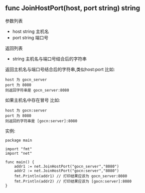 ## func JoinHostPort(host, port string) string

参数列表
- host string 主机名
- port string 端口号

返回列表
- string 主机名与端口号结合后的字符串


返回主机名与端口号结合后的字符串,类似host:port
比如:
	
	host 为 gocn_server
	port 为 8080
	则返回字符串是 gocn_server:8080
	
如果主机名中存在冒号
比如:

	host 为 gocn:server
	port 为 8080
	则返回的字符串是 [gocn:server]:8080

实例:

	package main
	
	import "fmt"
	import "net"
	
	func main() {
		addr1 := net.JoinHostPort("gocn_server","8080")
		addr2 := net.JoinHostPort("gocn:server","8080")
		fmt.Println(addr1) // 打印结果应该为 gocn_server:8080
		fmt.Println(addr2) // 打印结果应该为 [gocn:server]:8080
	}